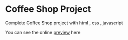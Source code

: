 # Coffee Shop Project

Complete Coffee Shop project with html , css , javascript

You can see the online [preview](https://wcode-dev.github.io/Coffee-Shop-Project/) here
